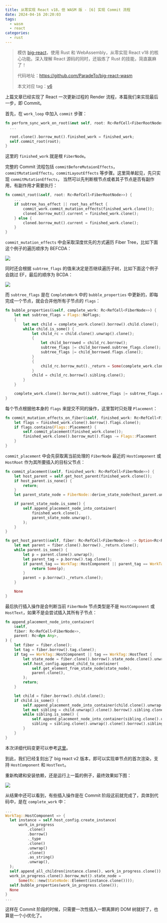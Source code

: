 ```yaml
---
title: 从零实现 React v18，但 WASM 版 - [6] 实现 Commit 流程
date: 2024-04-16 20:20:03
tags:
  - wasm
  - react
categories:
  - rust
---
```


> 模仿 [big-react](https://github.com/BetaSu/big-react)，使用 Rust 和 WebAssembly，从零实现 React v18 的核心功能。深入理解 React 源码的同时，还锻炼了 Rust 的技能，简直赢麻了！
>
> 代码地址：https://github.com/ParadeTo/big-react-wasm
>
> 本文对应 tag：[v6](https://github.com/ParadeTo/big-react-wasm/tree/v6)

上篇文章已经实现了 React 一次更新过程的 Render 流程，本篇我们来实现最后一步，即 Commit。

首先，在 `work_loop` 中加入 `commit` 步骤：

```rust
fn perform_sync_work_on_root(&mut self, root: Rc<RefCell<FiberRootNode>>) {
  ...

  root.clone().borrow_mut().finished_work = finished_work;
  self.commit_root(root);
}
```

这里的 `finished_work` 就是根 `FiberNode`。

完整的 Commit 流程包括 `commitBeforeMutaionEffects`，`commitMutationEffects`，`commitLayoutEffects` 等步骤。这里简单起见，先只实现 `commitMutationEffects`，
当然可以先判断根节点或者其子节点是否有副作用，有副作用才需要执行：

```rust
fn commit_root(&self, root: Rc<RefCell<FiberRootNode>>) {
    ...
    if subtree_has_effect || root_has_effect {
        commit_work.commit_mutation_effects(finished_work.clone());
        cloned.borrow_mut().current = finished_work.clone();
    } else {
        cloned.borrow_mut().current = finished_work.clone();
    }
}
```

`commit_mutation_effects` 中会采取深度优先的方式遍历 Fiber Tree，比如下面这个例子的遍历顺序为 BEFCDA：

![](./big-react-wasm-6/1.png)

同时还会根据 `subtree_flags` 的值来决定是否继续遍历子树，比如下面这个例子会跳过 EF，最后的顺序为 BCDA：

![](./big-react-wasm-6/2.png)

而 `subtree_flags` 是在 `CompleteWork` 中的 `bubble_properties` 中更新的，即每完成一个节点，就会合并他所有子节点的 `flags`：

```rust
fn bubble_properties(&self, complete_work: Rc<RefCell<FiberNode>>) {
    let mut subtree_flags = Flags::NoFlags;
    {
        let mut child = complete_work.clone().borrow().child.clone();
        while child.is_some() {
            let child_rc = child.clone().unwrap().clone();
            {
                let child_borrowed = child_rc.borrow();
                subtree_flags |= child_borrowed.subtree_flags.clone();
                subtree_flags |= child_borrowed.flags.clone();
            }
            {
                child_rc.borrow_mut()._return = Some(complete_work.clone());
            }
            child = child_rc.borrow().sibling.clone();
        }
    }

    complete_work.clone().borrow_mut().subtree_flags |= subtree_flags.clone();
}
```

每个节点根据他本身的 `flags` 来提交不同的操作，这里暂时只处理 `Placement`：

```rust
fn commit_mutation_effects_on_fiber(&self, finished_work: Rc<RefCell<FiberNode>>) {
    let flags = finished_work.clone().borrow().flags.clone();
    if flags.contains(Flags::Placement) {
        self.commit_placement(finished_work.clone());
        finished_work.clone().borrow_mut().flags -= Flags::Placement
    }
}
```

`commit_placement` 中会先获取离当前处理的 `FiberNode` 最近的 `HostComponent` 或 `HostRoot` 作为其所要插入的目标父节点：

```rust
fn commit_placement(&self, finished_work: Rc<RefCell<FiberNode>>) {
    let host_parent = self.get_host_parent(finished_work.clone());
    if host_parent.is_none() {
        return;
    }
    let parent_state_node = FiberNode::derive_state_node(host_parent.unwrap());

    if parent_state_node.is_some() {
        self.append_placement_node_into_container(
            finished_work.clone(),
            parent_state_node.unwrap(),
        );
    }
}

fn get_host_parent(&self, fiber: Rc<RefCell<FiberNode>>) -> Option<Rc<RefCell<FiberNode>>> {
    let mut parent = fiber.clone().borrow()._return.clone();
    while parent.is_some() {
        let p = parent.clone().unwrap();
        let parent_tag = p.borrow().tag.clone();
        if parent_tag == WorkTag::HostComponent || parent_tag == WorkTag::HostRoot {
            return Some(p);
        }
        parent = p.borrow()._return.clone();
    }

    None
}

```

最后执行插入操作是会判断当前 `FiberNode` 节点类型是不是 `HostComponent` 或 `HostText`，如果不是会尝试插入其所有子节点：

```rust
fn append_placement_node_into_container(
    &self,
    fiber: Rc<RefCell<FiberNode>>,
    parent: Rc<dyn Any>,
) {
    let fiber = fiber.clone();
    let tag = fiber.borrow().tag.clone();
    if tag == WorkTag::HostComponent || tag == WorkTag::HostText {
        let state_node = fiber.clone().borrow().state_node.clone().unwrap();
        self.host_config.append_child_to_container(
            self.get_element_from_state_node(state_node),
            parent.clone(),
        );
        return;
    }

    let child = fiber.borrow().child.clone();
    if child.is_some() {
        self.append_placement_node_into_container(child.clone().unwrap(), parent.clone());
        let mut sibling = child.unwrap().clone().borrow().sibling.clone();
        while sibling.is_some() {
            self.append_placement_node_into_container(sibling.clone().unwrap(), parent.clone());
            sibling = sibling.clone().unwrap().clone().borrow().sibling.clone();
        }
    }
}
```

本次详细代码变更可以参考[这里](https://github.com/ParadeTo/big-react-wasm/pull/2)。

到此，我们已经复刻出了 big react v2 版本，即可以实现单节点的首次渲染，支持 `HostComponent` 和 `HostText`。

重新构建和安装依赖，还是运行上一篇的例子，最终效果如下图：

![](./big-react-wasm-6/3.png)

从结果中还可以看到，有些插入操作是在 Commit 阶段这前就完成了，具体到代码中，是在 `complete_work` 中：

```rust
...
WorkTag::HostComponent => {
  let instance = self.host_config.create_instance(
      work_in_progress
          .clone()
          .borrow()
          ._type
          .clone()
          .unwrap()
          .clone()
          .as_string()
          .unwrap(),
  );
  self.append_all_children(instance.clone(), work_in_progress.clone());
  work_in_progress.clone().borrow_mut().state_node =
      Some(Rc::new(StateNode::Element(instance.clone())));
  self.bubble_properties(work_in_progress.clone());
  None
}
...
```

这样在 Commit 阶段的时候，只需要一次性插入一颗离屏的 DOM 树就好了，也算是一个小优化了。
